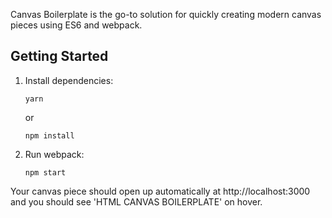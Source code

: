Canvas Boilerplate is the go-to solution for quickly creating modern canvas pieces using ES6 and webpack.

## Getting Started

1.  Install dependencies:

        yarn

    or

        npm install

3.  Run webpack:

        npm start

Your canvas piece should open up automatically at http://localhost:3000 and you should see 'HTML CANVAS BOILERPLATE' on hover.
